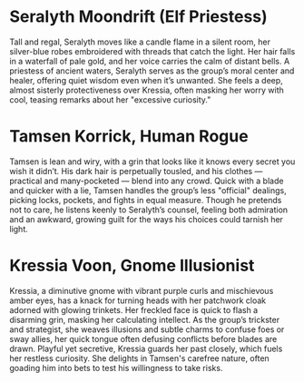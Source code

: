 # Seralyth Moondrift (Elf Priestess) 

Tall and regal, Seralyth moves like a candle flame in a silent room, her silver-blue robes embroidered with threads that catch the light. Her hair falls in a waterfall of pale gold, and her voice carries the calm of distant bells. A priestess of ancient waters, Seralyth serves as the group’s moral center and healer, offering quiet wisdom even when it’s unwanted. She feels a deep, almost sisterly protectiveness over Kressia, often masking her worry with cool, teasing remarks about her "excessive curiosity."

# Tamsen Korrick, Human Rogue 

Tamsen is lean and wiry, with a grin that looks like it knows every secret you wish it didn’t. His dark hair is perpetually tousled, and his clothes — practical and many-pocketed — blend into any crowd. Quick with a blade and quicker with a lie, Tamsen handles the group’s less "official" dealings, picking locks, pockets, and fights in equal measure. Though he pretends not to care, he listens keenly to Seralyth’s counsel, feeling both admiration and an awkward, growing guilt for the ways his choices could tarnish her light.

# Kressia Voon, Gnome Illusionist

Kressia, a diminutive gnome with vibrant purple curls and mischievous amber eyes, has a knack for turning heads with her patchwork cloak adorned with glowing trinkets. Her freckled face is quick to flash a disarming grin, masking her calculating intellect. As the group’s trickster and strategist, she weaves illusions and subtle charms to confuse foes or sway allies, her quick tongue often defusing conflicts before blades are drawn. Playful yet secretive, Kressia guards her past closely, which fuels her restless curiosity. She delights in Tamsen's carefree nature, often goading him into bets to test his willingness to take risks.
